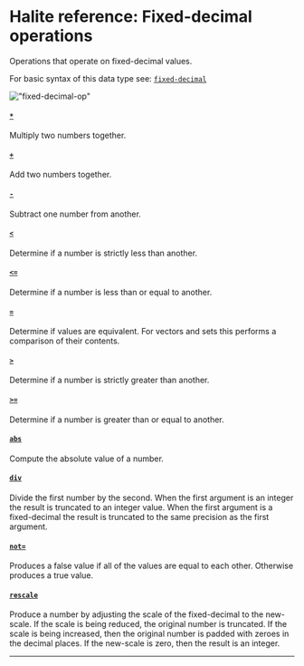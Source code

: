 <!---
  This markdown file was generated. Do not edit.
  -->

# Halite reference: Fixed-decimal operations

Operations that operate on fixed-decimal values.

For basic syntax of this data type see: [`fixed-decimal`](halite_basic-syntax-reference.md#fixed-decimal)

!["fixed-decimal-op"](./halite-bnf-diagrams/fixed-decimal-op.svg)

#### [`*`](halite_full-reference.md#_S)

Multiply two numbers together.

#### [`+`](halite_full-reference.md#_A)

Add two numbers together.

#### [`-`](halite_full-reference.md#-)

Subtract one number from another.

#### [`<`](halite_full-reference.md#_L)

Determine if a number is strictly less than another.

#### [`<=`](halite_full-reference.md#_L_E)

Determine if a number is less than or equal to another.

#### [`=`](halite_full-reference.md#_E)

Determine if values are equivalent. For vectors and sets this performs a comparison of their contents.

#### [`>`](halite_full-reference.md#_G)

Determine if a number is strictly greater than another.

#### [`>=`](halite_full-reference.md#_G_E)

Determine if a number is greater than or equal to another.

#### [`abs`](halite_full-reference.md#abs)

Compute the absolute value of a number.

#### [`div`](halite_full-reference.md#div)

Divide the first number by the second. When the first argument is an integer the result is truncated to an integer value. When the first argument is a fixed-decimal the result is truncated to the same precision as the first argument.

#### [`not=`](halite_full-reference.md#not_E)

Produces a false value if all of the values are equal to each other. Otherwise produces a true value.

#### [`rescale`](halite_full-reference.md#rescale)

Produce a number by adjusting the scale of the fixed-decimal to the new-scale. If the scale is being reduced, the original number is truncated. If the scale is being increased, then the original number is padded with zeroes in the decimal places. If the new-scale is zero, then the result is an integer.

---
